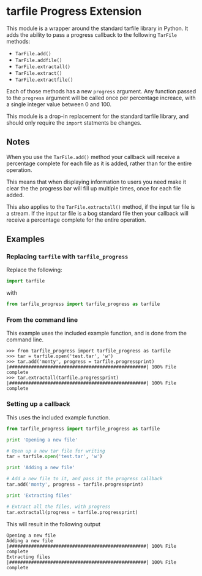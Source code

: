 # tarfile Progress Extension #

This module is a wrapper around the
standard tarfile library in Python. It
adds the ability to pass a progress 
callback to the following ```TarFile```
methods:

*   ```TarFile.add()```
*   ```TarFile.addfile()```
*   ```TarFile.extractall()```
*   ```TarFile.extract()```
*   ```TarFile.extractfile()```

Each of those methods has a new ```progress```
argument. Any function passed to the
```progress``` argument will be called once
per percentage increace, with a single integer
value between 0 and 100.

This module is a drop-in replacement for the 
standard tarfile library, and should only require
the ```import``` statments be changes.

## Notes ##

When you use the ```TarFile.add()``` method your
callback will receive a percentage complete for
each file as it is added, rather than for the
entire operation.

This means that when displaying information to
users you need make it clear the the progress
bar will fill up multiple times, once for each
file added.

This also applies to the ```TarFile.extractall()```
method, if the input tar file is a stream. If the
input tar file is a bog standard file then your
callback will receive a percentage complete for
the entire operation.

## Examples ##

### Replacing ```tarfile``` with ```tarfile_progress``` ###

Replace the following:

```python
import tarfile
```
with

```python
from tarfile_progress import tarfile_progress as tarfile
```

### From the command line ###

This example uses the included example function, and is
done from the command line.

```
>>> from tarfile_progress import tarfile_progress as tarfile
>>> tar = tarfile.open('test.tar', 'w')
>>> tar.add('monty', progress = tarfile.progressprint)
|##################################################| 100% File complete
>>> tar.extractall(tarfile.progressprint)
|##################################################| 100% File complete
```

### Setting up a callback ###

This uses the included example function.

```python
from tarfile_progress import tarfile_progress as tarfile

print 'Opening a new file'

# Open up a new tar file for writing
tar = tarfile.open('test.tar', 'w')

print 'Adding a new file'

# Add a new file to it, and pass it the progress callback
tar.add('monty', progress = tarfile.progressprint)

print 'Extracting files'

# Extract all the files, with progress
tar.extractall(progress = tarfile.progressprint)
```
This will result in the following output

```
Opening a new file
Adding a new file
|##################################################| 100% File complete
Extracting files
|##################################################| 100% File complete
```